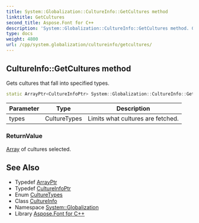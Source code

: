 ```yaml
---
title: System::Globalization::CultureInfo::GetCultures method
linktitle: GetCultures
second_title: Aspose.Font for C++
description: 'System::Globalization::CultureInfo::GetCultures method. Gets cultures that fall into specified types in C++.'
type: docs
weight: 4800
url: /cpp/system.globalization/cultureinfo/getcultures/
---
```

## CultureInfo::GetCultures method


Gets cultures that fall into specified types.

```cpp
static ArrayPtr<CultureInfoPtr> System::Globalization::CultureInfo::GetCultures(CultureTypes types)
```


| Parameter | Type | Description |
| --- | --- | --- |
| types | CultureTypes | Limits what cultures are fetched. |

### ReturnValue

[Array](../../../system/array/) of cultures selected.

## See Also

* Typedef [ArrayPtr](../../../system/arrayptr/)
* Typedef [CultureInfoPtr](../../cultureinfoptr/)
* Enum [CultureTypes](../../culturetypes/)
* Class [CultureInfo](../)
* Namespace [System::Globalization](../../)
* Library [Aspose.Font for C++](../../../)
